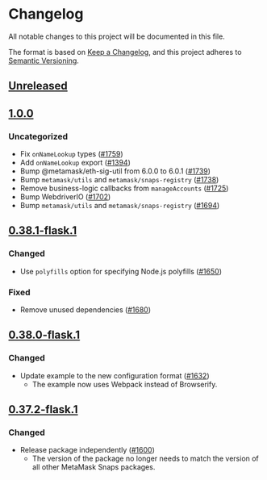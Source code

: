 # Changelog
All notable changes to this project will be documented in this file.

The format is based on [Keep a Changelog](https://keepachangelog.com/en/1.0.0/),
and this project adheres to [Semantic Versioning](https://semver.org/spec/v2.0.0.html).

## [Unreleased]

## [1.0.0]
### Uncategorized
- Fix `onNameLookup` types ([#1759](https://github.com/MetaMask/snaps/pull/1759))
- Add `onNameLookup` export ([#1394](https://github.com/MetaMask/snaps/pull/1394))
- Bump @metamask/eth-sig-util from 6.0.0 to 6.0.1 ([#1739](https://github.com/MetaMask/snaps/pull/1739))
- Bump `metamask/utils` and `metamask/snaps-registry` ([#1738](https://github.com/MetaMask/snaps/pull/1738))
- Remove business-logic callbacks from `manageAccounts` ([#1725](https://github.com/MetaMask/snaps/pull/1725))
- Bump WebdriverIO ([#1702](https://github.com/MetaMask/snaps/pull/1702))
- Bump `metamask/utils` and `metamask/snaps-registry` ([#1694](https://github.com/MetaMask/snaps/pull/1694))

## [0.38.1-flask.1]
### Changed
- Use `polyfills` option for specifying Node.js polyfills ([#1650](https://github.com/MetaMask/snaps/pull/1650))

### Fixed
- Remove unused dependencies ([#1680](https://github.com/MetaMask/snaps/pull/1680))

## [0.38.0-flask.1]
### Changed
- Update example to the new configuration format ([#1632](https://github.com/MetaMask/snaps/pull/1632))
  - The example now uses Webpack instead of Browserify.

## [0.37.2-flask.1]
### Changed
- Release package independently ([#1600](https://github.com/MetaMask/snaps/pull/1600))
  - The version of the package no longer needs to match the version of all other
    MetaMask Snaps packages.

[Unreleased]: https://github.com/MetaMask/snaps/compare/@metamask/dialog-example-snap@1.0.0...HEAD
[1.0.0]: https://github.com/MetaMask/snaps/compare/@metamask/dialog-example-snap@0.38.1-flask.1...@metamask/dialog-example-snap@1.0.0
[0.38.1-flask.1]: https://github.com/MetaMask/snaps/compare/@metamask/dialog-example-snap@0.38.0-flask.1...@metamask/dialog-example-snap@0.38.1-flask.1
[0.38.0-flask.1]: https://github.com/MetaMask/snaps/compare/@metamask/dialog-example-snap@0.37.2-flask.1...@metamask/dialog-example-snap@0.38.0-flask.1
[0.37.2-flask.1]: https://github.com/MetaMask/snaps/releases/tag/@metamask/dialog-example-snap@0.37.2-flask.1
